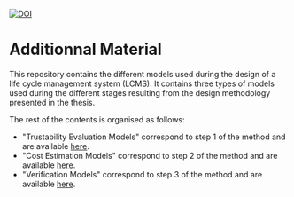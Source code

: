 [![DOI](https://zenodo.org/badge/DOI/10.5281/zenodo.10579514.svg)](https://doi.org/10.5281/zenodo.10579514)

# Additionnal Material

This repository contains the different models used during the design of a life cycle management system (LCMS).
It contains three types of models used during the different stages resulting from the design methodology presented in the thesis.

The rest of the contents is organised as follows:
* "Trustability Evaluation Models" correspond to step 1 of the method and are available [here](https://github.com/meremST/phd_additional_material/tree/main/Trustability%20Evaluation%20Models).
* "Cost Estimation Models" correspond to step 2 of the method and are available [here](https://github.com/meremST/phd_additional_material/tree/main/Cost%20Estimation%20Models).
* "Verification Models" correspond to step 3 of the method and are available [here](https://github.com/meremST/phd_additional_material/tree/main/Verification%20Models).
